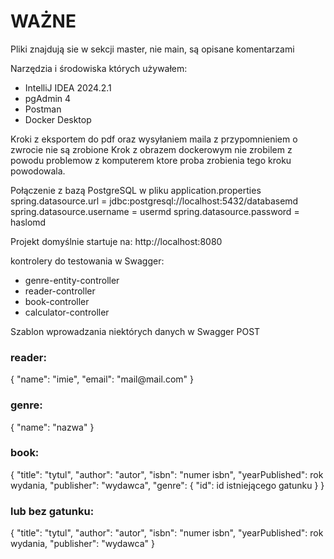 <h1>WAŻNE</h1>

Pliki znajdują sie w sekcji master, nie main, są opisane komentarzami

Narzędzia i środowiska których używałem:
* IntelliJ IDEA 2024.2.1
* pgAdmin 4
* Postman
* Docker Desktop

Kroki z eksportem do pdf oraz wysyłaniem maila z przypomnieniem o zwrocie nie są zrobione 
Krok z obrazem dockerowym nie zrobilem z powodu problemow z komputerem ktore proba zrobienia tego kroku powodowala.

Połączenie z bazą PostgreSQL w pliku application.properties
spring.datasource.url = jdbc:postgresql://localhost:5432/databasemd
spring.datasource.username = usermd
spring.datasource.password = haslomd

Projekt domyślnie startuje na:
http://localhost:8080

kontrolery do testowania w Swagger:
* genre-entity-controller
* reader-controller
* book-controller
* calculator-controller

Szablon wprowadzania niektórych danych w Swagger POST

<h3>reader:</h3>
{
  "name": "imie",
  "email": "mail@mail.com"
}
<h3>genre:</h3>
{
  "name": "nazwa"
}
<h3>book:</h3>
{
  "title": "tytul",
  "author": "autor",
  "isbn": "numer isbn",
  "yearPublished": rok wydania,
  "publisher": "wydawca",
  "genre": {
    "id": id istniejącego gatunku
  }
}
<h3>lub bez gatunku:</h3>
{
  "title": "tytul",
  "author": "autor",
  "isbn": "numer isbn",
  "yearPublished": rok wydania,
  "publisher": "wydawca"
}
